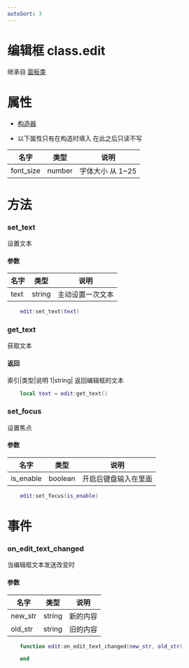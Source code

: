 ```yaml
---
autoSort: 3
---
```


# 编辑框 class.edit

继承自 [面板类](/Script/界面/面板)

# 属性

- [构造器](/Script/界面/构造器)

- 以下属性只有在构造时填入 在此之后只读不写

| 名字      | 类型   | 说明             |
| --------- | ------ | ---------------- |
| font_size | number | 字体大小 从 1~25 |

# 方法

### set_text

设置文本

#### 参数

| 名字 | 类型   | 说明             |
| ---- | ------ | ---------------- |
| text | string | 主动设置一次文本 |

```lua
    edit:set_text(text)
```

### get_text

获取文本

#### 返回

索引|类型|说明
1|string| 返回编辑框的文本

```lua
    local text = edit:get_text()
```

### set_focus

设置焦点

#### 参数

| 名字      | 类型    | 说明                 |
| --------- | ------- | -------------------- |
| is_enable | boolean | 开启后键盘输入在里面 |

```lua
    edit:set_focus(is_enable)
```

# 事件

### on_edit_text_changed

当编辑框文本发送改变时

#### 参数

| 名字    | 类型   | 说明     |
| ------- | ------ | -------- |
| new_str | string | 新的内容 |
| old_str | string | 旧的内容 |

```lua
    function edit:on_edit_text_changed(new_str, old_str)

    end
```
